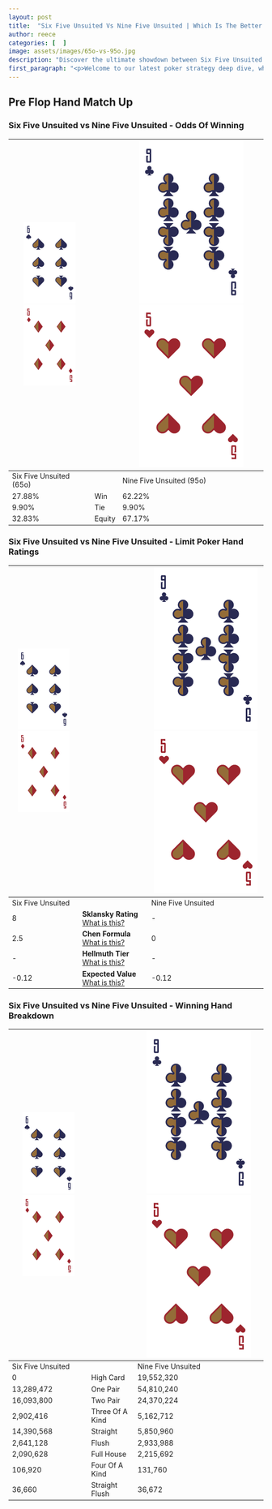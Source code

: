 ```yaml
---
layout: post
title:  "Six Five Unsuited Vs Nine Five Unsuited | Which Is The Better Hand In Poker? A Complete Guide"
author: reece
categories: [  ]
image: assets/images/65o-vs-95o.jpg
description: "Discover the ultimate showdown between Six Five Unsuited and Nine Five Unsuited in poker! Uncover the odds, strategies, and scenarios where one hand triumphs over the other. Get ready to up your poker game with this thrilling analysis."
first_paragraph: "<p>Welcome to our latest poker strategy deep dive, where we're pitting two distinct hands against each other in a high-stakes showdown: Six Five Unsuited vs Nine Five Unsuited.</p><p>In the dynamic world of poker, every decision counts, and knowing which hand holds the upper hand is key to your success at the table.</p><p>In this article, we'll dissect these two hands, explore the scenarios where one dominates the other, and equip you with the knowledge to make strategic choices that can tip the odds in your favor.</p><p>Get ready to unravel the intriguing dynamics of these poker hands and elevate your game to new heights.</p>"
---
```




[comment]: # (sp0)

## Pre Flop Hand Match Up

<div class="table hand-ratings" markdown="1"> 



### Six Five Unsuited vs Nine Five Unsuited - Odds Of Winning


    
| ![image info](assets/images/hand1/6.png) ![image info](assets/images/hand1/5o.png) |  | ![image info](assets/images/hand2/9.png) ![image info](assets/images/hand2/5o.png) |
| -------- | -------- | -------- |
| Six Five Unsuited (65o) |  | Nine Five Unsuited (95o) |
| 27.88% | Win | 62.22% |
| 9.90% | Tie | 9.90% |
| 32.83% | Equity | 67.17% |




[comment]: # (sp1)



### Six Five Unsuited vs Nine Five Unsuited - Limit Poker Hand Ratings


    
| ![image info](assets/images/hand1/6.png) ![image info](assets/images/hand1/5o.png) |  | ![image info](assets/images/hand2/9.png) ![image info](assets/images/hand2/5o.png) |
| -------- | -------- | -------- |
| Six Five Unsuited |  | Nine Five Unsuited |
| 8 | **Sklansky Rating** [What is this?](/sklansky-rating-explained) | - |
| 2.5 | **Chen Formula** [What is this?](/chen-formula-explained) | 0 |
| - | **Hellmuth Tier** [What is this?](/Hellmuth-tier-explained) | - |
| -0.12 | **Expected Value** [What is this?](/expected-value-explained) | -0.12 |




[comment]: # (sp2)



### Six Five Unsuited vs Nine Five Unsuited - Winning Hand Breakdown


    
| ![image info](assets/images/hand1/6.png) ![image info](assets/images/hand1/5o.png) |  | ![image info](assets/images/hand2/9.png) ![image info](assets/images/hand2/5o.png) |
| -------- | -------- | -------- |
| Six Five Unsuited |  | Nine Five Unsuited |
| 0 | High Card | 19,552,320 |
| 13,289,472 | One Pair | 54,810,240 |
| 16,093,800 | Two Pair | 24,370,224 |
| 2,902,416 | Three Of A Kind | 5,162,712 |
| 14,390,568 | Straight | 5,850,960 |
| 2,641,128 | Flush | 2,933,988 |
| 2,090,628 | Full House | 2,215,692 |
| 106,920 | Four Of A Kind | 131,760 |
| 36,660 | Straight Flush | 36,672 |




[comment]: # (sp3)



</div>

[comment]: # (sp4)



[comment]: # (sp5)

